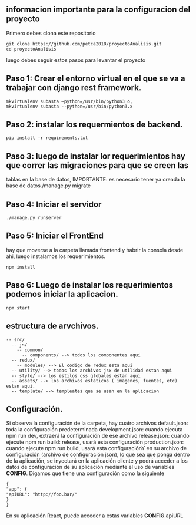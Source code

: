 ## informacion importante para la configuracion del proyecto

Primero debes clona este repositorio
```
git clone https://github.com/petca2018/proyectoAnalisis.git
cd proyectoAnalisis
```
luego debes seguir estos pasos para levantar el proyecto

## Paso 1: Crear el entorno virtual en el que se va a trabajar con django rest framework.
```
mkvirtualenv subasta –python=/usr/bin/python3 o,
mkvirtualenv subasta --python=/usr/bin/python3.x
```
## Paso 2: instalar los requermientos de backend.
```
pip install -r requirements.txt
```
## Paso 3: luego de instalar lor requerimientos hay que correr las migraciones para que se creen las
tablas en la base de datos, IMPORTANTE: es necesario tener ya creada la base de datos./manage.py migrate
## Paso 4: Iniciar el servidor
```
./manage.py runserver
```
## Paso 5: Iniciar el FrontEnd
hay que moverse a la carpeta llamada frontend y habrir la consola desde ahi, luego instalamos los
requerimientos.
```
npm install
```
## Paso 6: Luego de instalar los requerimientos podemos iniciar la aplicacion.
```
npm start
```
## estructura de arvchivos.
```
-- src/
  -- js/
    -- common/
      -- components/ --> todos los componentes aqui
  -- redux/
    -- modules/ --> El codigo de redux esta aqui
  -- utility/ --> todos los archivos jsx de utilidad estan aqui
  -- style/ --> los estilos css globales estan aqui
  -- assets/ --> los archivos estaticos ( imagenes, fuentes, etc) estan aqui.
  -- template/ --> templeates que se usan en la aplicacion
```
## Configuración.
Si observa la configuración de la carpeta, hay cuatro archivos
default.json: toda la configuración predeterminada
development.json: cuando ejecuta npm run dev, extraerá la configuración de ese archivo
release.json: cuando ejecute npm run build: release, usará esta configuración
production.json: cuando ejecute npm run build, usará esta configuraciónY en su archivo de configuración (archivo de configuración json), lo que sea que ponga dentro de la
aplicación, se inyectará en la aplicación cliente y podrá acceder a los datos de configuración de su
aplicación mediante el uso de variables __CONFIG__.
Digamos que tiene una configuración como la siguiente
```
{
"app": {
"apiURL": "http://foo.bar/"
}
}
```
En su aplicación React, puede acceder a estas variables
__CONFIG__.apiURL
